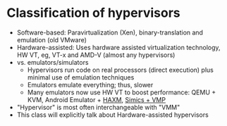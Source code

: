# Classification of hypervisors
- Software-based: Paravirtualization (Xen), binary-translation and emulation (old VMware)
- Hardware-assisted: Uses hardware assisted virtualization technology, HW VT, eg, VT-x and AMD-V (almost any hypervisors)
- vs. emulators/simulators
  - Hypervisors run code on real processors (direct execution) plus minimal use of emulation techniques
  - Emulators emulate everything; thus, slower
  - Many emulators now use HW VT to boost performance: QEMU + KVM, Android Emulator + [HAXM](https://github.com/intel/haxm), [Simics + VMP](https://www.intel.com/content/www/us/en/developer/articles/technical/software-on-wind-river-simics-virtual-platforms-then-and-now.html)
- "Hypervisor" is most often interchangeable with "VMM"
- This class will explicitly talk about Hardware-assisted hypervisors